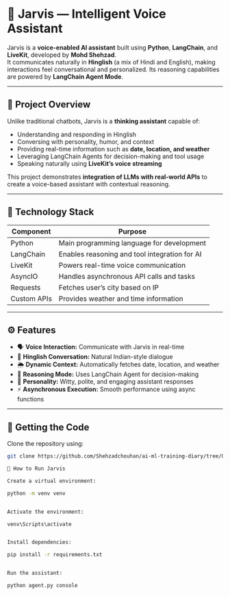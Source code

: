 # 🤖 Jarvis — Intelligent Voice Assistant

Jarvis is a **voice-enabled AI assistant** built using **Python**, **LangChain**, and **LiveKit**, developed by **Mohd Shehzad**.  
It communicates naturally in **Hinglish** (a mix of Hindi and English), making interactions feel conversational and personalized. Its reasoning capabilities are powered by **LangChain Agent Mode**.

---

## 🚀 Project Overview

Unlike traditional chatbots, Jarvis is a **thinking assistant** capable of:

- Understanding and responding in Hinglish  
- Conversing with personality, humor, and context  
- Providing real-time information such as **date, location, and weather**  
- Leveraging LangChain Agents for decision-making and tool usage  
- Speaking naturally using **LiveKit’s voice streaming**  

This project demonstrates **integration of LLMs with real-world APIs** to create a voice-based assistant with contextual reasoning.

---

## 🧠 Technology Stack

| Component   | Purpose |
|------------|---------|
| Python     | Main programming language for development |
| LangChain  | Enables reasoning and tool integration for AI |
| LiveKit    | Powers real-time voice communication |
| AsyncIO    | Handles asynchronous API calls and tasks |
| Requests   | Fetches user’s city based on IP |
| Custom APIs| Provides weather and time information |

---

## ⚙️ Features

- 🗣️ **Voice Interaction:** Communicate with Jarvis in real-time  
- 💬 **Hinglish Conversation:** Natural Indian-style dialogue  
- 🌦️ **Dynamic Context:** Automatically fetches date, location, and weather  
- 🧩 **Reasoning Mode:** Uses LangChain Agent for decision-making  
- 🧠 **Personality:** Witty, polite, and engaging assistant responses  
- ⚡ **Asynchronous Execution:** Smooth performance using async functions  

---

## 📂 Getting the Code

Clone the repository using:

```bash
git clone https://github.com/Shehzadchouhan/ai-ml-training-diary/tree/0d6ae3aa2399763c48210eb217c132a28ff322cf/jarvis_main/jarvis_3.0

🏃 How to Run Jarvis

Create a virtual environment:

python -m venv venv


Activate the environment:

venv\Scripts\activate


Install dependencies:

pip install -r requirements.txt


Run the assistant:

python agent.py console
